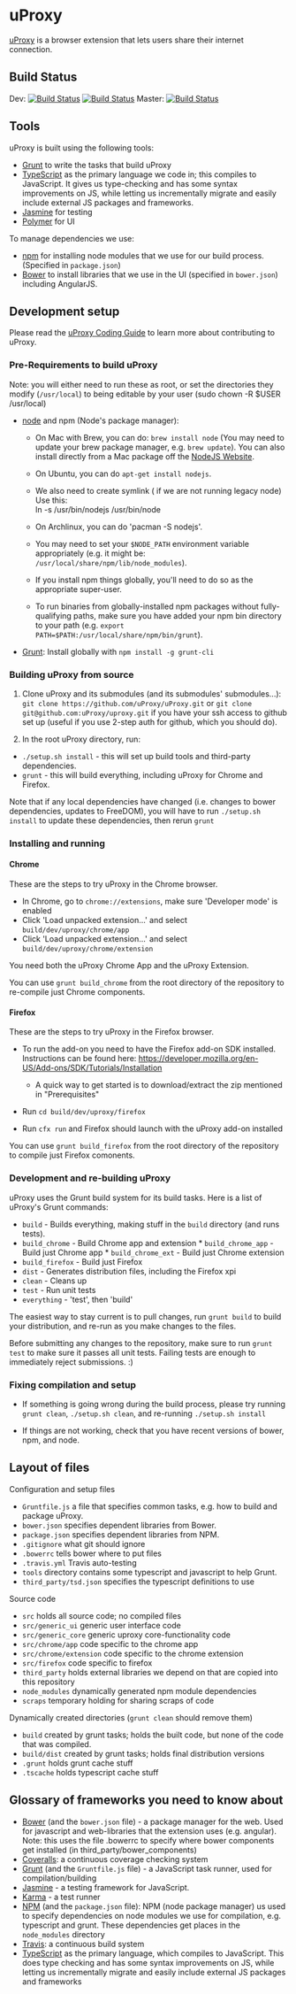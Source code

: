 # uProxy

[uProxy](uproxy.org) is a browser extension that lets users share their internet connection.

## Build Status

Dev: [![Build Status](https://travis-ci.org/uProxy/uproxy.svg?branch=dev)](https://travis-ci.org/uProxy/uproxy)
[![Build Status](https://api.shippable.com/projects/54c823bf5ab6cc135289fbdc/badge?branchName=dev)](https://app.shippable.com/projects/54c823bf5ab6cc135289fbdc/builds/latest)
Master: [![Build Status](https://travis-ci.org/uProxy/uproxy.svg?branch=master)](https://travis-ci.org/uProxy/uproxy)

## Tools

uProxy is built using the following tools:
 - [Grunt](http://gruntjs.com/) to write the tasks that build uProxy
 - [TypeScript](http://www.typescriptlang.org/) as the primary language we code in; this compiles to JavaScript. It gives us type-checking and has some syntax improvements on JS, while letting us incrementally migrate and easily include external JS packages and frameworks.
 - [Jasmine](http://pivotal.github.io/jasmine/) for testing
 - [Polymer](http://www.polymer-project.org/) for UI

To manage dependencies we use:
 - [npm](https://www.npmjs.org/) for installing node modules that we use for our build process.  (Specified in `package.json`)
 - [Bower](http://bower.io) to install libraries that we use in the UI
   (specified in `bower.json`) including AngularJS.


## Development setup

Please read the [uProxy Coding Guide](https://docs.google.com/document/d/12RfgwSLnEm-X5Knj1xFVGpp-MH7BdWjuzzo_g7xabro/edit) to learn more about contributing to uProxy. 

### Pre-Requirements to build uProxy

Note: you will either need to run these as root, or set the directories they
modify (`/usr/local`) to being editable by your user (sudo chown -R $USER /usr/local)

- [node](http://nodejs.org/) and npm (Node's package manager):

    - On Mac with Brew, you can do: `brew install node` (You may need to update your brew package manager, e.g. `brew update`). You can also install directly from a Mac package off the [NodeJS Website](http://nodejs.org/).

    - On Ubuntu, you can do `apt-get install nodejs`.
    - We also need to create symlink ( if we are not running legacy node) <br>
      Use this: <br>
      ln -s /usr/bin/nodejs /usr/bin/node 

    - On Archlinux, you can do 'pacman -S nodejs'.

    - You may need to set your `$NODE_PATH` environment variable appropriately
      (e.g. it might be: `/usr/local/share/npm/lib/node_modules`).

    - If you install npm things globally, you'll need to do so as the
      appropriate super-user.

    - To run binaries from globally-installed npm packages without
      fully-qualifying paths, make sure you have added your npm bin directory to your path (e.g. `export PATH=$PATH:/usr/local/share/npm/bin/grunt`).

- [Grunt](http://gruntjs.com/): Install globally with `npm install -g grunt-cli`

### Building uProxy from source

 1. Clone uProxy and its submodules (and its submodules' submodules...): `git clone https://github.com/uProxy/uProxy.git` or `git clone git@github.com:uProxy/uproxy.git` if you have your ssh access to github set up (useful if you use 2-step auth for github, which you should do).

 1. In the root uProxy directory, run:
   * `./setup.sh install` - this will set up build tools and third-party dependencies.
   * `grunt` - this will build everything, including uProxy for Chrome and Firefox.

Note that if any local dependencies have changed (i.e. changes to bower dependencies, updates to FreeDOM), you will have to run `./setup.sh install` to update these dependencies, then rerun `grunt`

### Installing and running

#### Chrome

These are the steps to try uProxy in the Chrome browser.

- In Chrome, go to `chrome://extensions`, make sure 'Developer mode' is enabled
- Click 'Load unpacked extension...' and select `build/dev/uproxy/chrome/app`
- Click 'Load unpacked extension...' and select `build/dev/uproxy/chrome/extension`

You need both the uProxy Chrome App and the uProxy Extension.

You can use `grunt build_chrome` from the root directory of the repository to re-compile just Chrome components.

#### Firefox

These are the steps to try uProxy in the Firefox browser.

- To run the add-on you need to have the Firefox add-on SDK installed.
Instructions can be found here: https://developer.mozilla.org/en-US/Add-ons/SDK/Tutorials/Installation
    - A quick way to get started is to download/extract the zip mentioned in "Prerequisites"

- Run `cd build/dev/uproxy/firefox`

- Run `cfx run` and Firefox should launch with the uProxy add-on installed

You can use `grunt build_firefox` from the root directory of the repository to compile just Firefox comonents.

### Development and re-building uProxy

uProxy uses the Grunt build system for its build tasks. Here is a list
of uProxy's Grunt commands:

 *  `build` - Builds everything, making stuff in the `build` directory (and runs tests).
   *  `build_chrome` - Build Chrome app and extension
     *  `build_chrome_app` - Build just Chrome app
     *  `build_chrome_ext` - Build just Chrome extension
   *  `build_firefox` - Build just Firefox
 *  `dist` - Generates distribution files, including the Firefox xpi
 *  `clean` - Cleans up
 *  `test` - Run unit tests
 *  `everything` - 'test', then 'build'

The easiest way to stay current is to pull changes, run `grunt build` to build
your distribution, and re-run as you make changes to the files.

Before submitting any changes to the repository, make sure to run `grunt test`
to make sure it passes all unit tests. Failing tests are enough to immediately
reject submissions. :)


### Fixing compilation and setup

- If something is going wrong during the build process, please try running `grunt
clean`, `./setup.sh clean`, and re-running `./setup.sh install`

- If things are not working, check that you have recent versions of bower, npm, and node.


## Layout of files

Configuration and setup files
 * `Gruntfile.js` a file that specifies common tasks, e.g. how to build and package uProxy.
 * `bower.json` specifies dependent libraries from Bower.
 * `package.json` specifies dependent libraries from NPM.
 * `.gitignore` what git should ignore
 * `.bowerrc` tells bower where to put files
 * `.travis.yml` Travis auto-testing
 * `tools` directory contains some typescript and javascript to help Grunt.
 * `third_party/tsd.json` specifies the typescript definitions to use

Source code
 * `src` holds all source code; no compiled files
 * `src/generic_ui` generic user interface code
 * `src/generic_core` generic uproxy core-functionality code
 * `src/chrome/app` code specific to the chrome app
 * `src/chrome/extension` code specific to the chrome extension
 * `src/firefox` code specific to firefox
 * `third_party` holds external libraries we depend on that are copied into this repository
 * `node_modules` dynamically generated npm module dependencies
 * `scraps` temporary holding for sharing scraps of code

Dynamically created directories (`grunt clean` should remove them)
 * `build` created by grunt tasks; holds the built code, but none of the code that was compiled.
 * `build/dist` created by grunt tasks; holds final distribution versions
 * `.grunt` holds grunt cache stuff
 * `.tscache` holds typescript cache stuff

## Glossary of frameworks you need to know about

 * [Bower](http://bower.io) (and the `bower.json` file) - a package manager for the web. Used for javascript and web-libraries that the extension uses (e.g. angular). Note: this uses the file .bowerrc to specify where bower components get installed (in third_party/bower_components)
 * [Coveralls](https://coveralls.io/): a continuous coverage checking system
 * [Grunt](http://gruntjs.com/) (and the `Gruntfile.js` file) - a JavaScript task runner, used for compilation/building
 * [Jasmine](http://pivotal.github.io/jasmine/) - a testing framework for JavaScript.
 * [Karma](http://karma-runner.github.io/) - a test runner
 * [NPM](https://www.npmjs.org/) (and the `package.json` file): NPM (node package manager) us used to specify dependencies on node modules we use for compilation, e.g. typescript and grunt. These dependencies get places in the `node_modules` directory
 * [Travis](https://travis-ci.org/): a continuous build system
 * [TypeScript](http://www.typescriptlang.org/) as the primary language, which compiles to JavaScript. This does type checking and has some syntax improvements on JS, while letting us incrementally migrate and easily include external JS packages and frameworks
